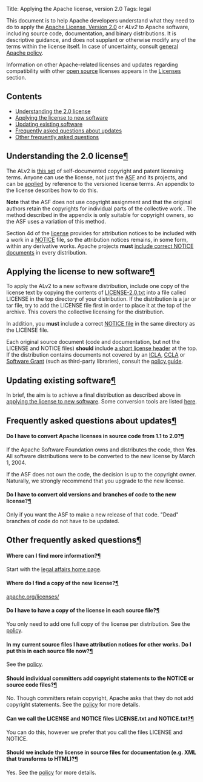 Title: Applying the Apache license, version 2.0
Tags: legal

This document is to help Apache developers understand what they need to do to apply the <a href="https://www.apache.org/licenses/LICENSE-2.0" target="_blank">Apache License, Version 2.0</a> or _ALv2_ to Apache software, including source code, documentation, and binary distributions. It is descriptive guidance, and does not supplant or otherwise modify any of the terms within the license itself. In case of uncertainty, consult <a href="https://www.apache.org/legal" target="_blank">general Apache policy</a>.

Information on other Apache-related licenses and updates regarding compatibility with other <a href="https://www.opensource.org" taarget="_blank">open source</a> licenses appears in the <a href="https://www.apache.org/licenses/" target="_blank">Licenses</a> section.

<h2>Contents</h2>

<ul>
<li><a href="#license">Understanding the 2.0 license</a></li>
<li><a href="#new">Applying the license to new software</a></li>
<li><a href="#existing">Updating existing software</a></li>
<li><a href="#faq-existing">Frequently asked questions about updates</a></li>
<li><a href="#faq">Other frequently asked questions</a></li>
</ul>
  

<h2 id="license">Understanding the 2.0 license<a class="headerlink" href="#license" title="Permanent link">&para;</a></h2>
<p>The ALv2 is <a href="https://www.apache.org/licenses/LICENSE-2.0.txt" target="_blank">this set</a> of self-documented copyright and patent licensing terms. Anyone can use the license, not just the <abbr title="Apache Software Foundation">ASF</abbr> and its projects, and can be <a href="https://www.apache.org/licenses/LICENSE-2.0.html#apply" target="_blank">applied</a> by reference to the versioned license terms. An appendix to the license describes how to do this.

**Note** that the ASF does not use copyright assignment and that the original authors retain the copyrights for individual parts of the collective work . The method described in the appendix is only suitable for copyright owners, so the ASF uses a variation of
this method.

Section 4d of the <a href="https://www.apache.org/licenses/LICENSE-2.0.txt" target="_blank">license</a> provides for attribution notices to be included with a work in a <a href="https://www.apache.org/licenses/example-NOTICE.txt" target="_blank">NOTICE</a> file, so the attribution notices remains, in some form, within any derivative works. Apache projects **must** <a href="http://www.apache.org/legal/src-headers.html#notice" target="_blank">include correct NOTICE documents</a> in every distribution.
  
<h2 id="new">Applying the license to new software<a class="headerlink" href="#new" title="Permanent link">&para;</a></h2>

To apply the ALv2 to a new software distribution, include one copy of the license text by copying the contents of <a href="https://www.apache.org/licenses/LICENSE-2.0.txt" Target="_blank">LICENSE-2.0.txt</a> into a file called LICENSE in the top directory of your distribution. If the distribution is a jar or tar file, try to add the LICENSE file first in order to place it at the top of the archive. This covers the collective licensing for the distribution.

In addition, you **must** include a correct <a href="https://www.apache.org/legal/src-headers.html#notice" target="_blank">NOTICE file</a> in the same directory as the LICENSE file.

Each original source document (code and documentation, but not the LICENSE and NOTICE files) **should** include <a href="https://www.apache.org/legal/src-headers.html#headers" target="_blank"> a short license header</a> at the top. If the distribution contains  documents not covered by an <a href="https://www.apache.org/licenses/icla.txt" target="_blank">ICLA</a>,
<a href="https://www.apache.org/licenses/cla-corporate.txt" target="_blank">CCLA</a> or <a href="https://www.apache.org/licenses/software-grant.txt" target="_blank">Software Grant</a> (such as third-party libraries), consult the <a href="https://www.apache.org/legal/resolved.html" target="_blank">policy guide</a>.

<h2 id="existing">Updating existing software<a class="headerlink" href="#existing" title="Permanent link">&para;</a></h2>

<p>In brief, the aim is to achieve a final distribution as described above in <a href="#new">applying the license to new software</a>. Some conversion tools are listed <a href="http://www.apache.org/legal/src-headers.html#faq-update-scripts">here</a>.</p>

<h2 id="faq-existing">Frequently asked questions about updates<a class="headerlink" href="#faq-existing" title="Permanent link">&para;</a></h2>

<h4 id="convert_to_2_0">Do I have to convert Apache licenses in source code from 1.1 to 2.0?<a class="headerlink" href="#convert_to_2_0" title="Permanent link">&para;</a></h4>

If the Apache Software Foundation owns and distributes the code, then <strong>Yes</strong>. All software distributions were to be converted to the new license by March 1, 2004.

If the ASF does not own the code, the decision is up to the copyright owner.  Naturally, we strongly recommend that you upgrade to the new license.

<h4 id="conversion">Do I have to convert old versions and branches of code to the new license?<a class="headerlink" href="#conversion" title="Permanent link">&para;</a></h4>

Only if you want the ASF to make a new release of that code. "Dead" branches of code do not have to be updated.

<h2 id="faq">Other frequently asked questions<a class="headerlink" href="#faq" title="Permanent link">&para;</a></h2>

<h4 id="info-whereis">Where can I find more information?<a class="headerlink" href="#info-whereis" title="Permanent link">&para;</a></h4>

Start with the <a href="https://www.apache.org/legal" target="_blank">legal affairs home page</a>.

<h4 id="license-whereis">Where do I find a copy of the new license?<a class="headerlink" href="#license-whereis" title="Permanent link">&para;</a></h4>

<a href="https://www.apache.org/licenses/" target="_blank">apache.org/licenses/</a>

<h4 id="copy-per-file">Do I have to have a copy of the license in each source file?<a class="headerlink" href="#copy-per-file" title="Permanent link">&para;</a></h4>

You only need to add one full copy of the license per distribution. See the <a href="https://www.apache.org/legal/src-headers.html" target="_blank">policy</a>.

<h4 id="attribution">In my current source files I have attribution notices for other works. Do I put this in each source file now?<a class="headerlink" href="#attribution" title="Permanent link">&para;</a></h4>

See the <a href="https://www.apache.org/legal/src-headers.html" target="_blank">policy</a>.

<h4 id="contributor-copyright">Should individual committers add copyright statements to the NOTICE or source code files?<a class="headerlink" href="#contributor-copyright" title="Permanent link">&para;</a></h4>

No. Though committers retain copyright, Apache asks that they do not add copyright statements. See the <a href="https://www.apache.org/legal/src-headers.html" target="_blank">policy</a> for more details.

<h4 id="license-file-name">Can we call the LICENSE and NOTICE files LICENSE.txt and NOTICE.txt?<a class="headerlink" href="#license-file-name" title="Permanent link">&para;</a></h4>

You can do this, however we prefer that you call the files LICENSE and NOTICE.

<h4 id="license-include">Should we include the license in source files for documentation (e.g. XML that transforms to HTML)?<a class="headerlink" href="#license-include" title="Permanent link">&para;</a></h4>

Yes. See the <a href="https://www.apache.org/legal/src-headers.html" target="_blank">policy</a> for more details.
